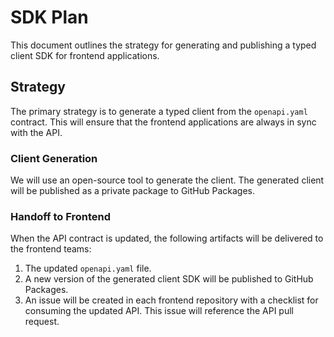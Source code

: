 # SDK Plan

This document outlines the strategy for generating and publishing a typed client SDK for frontend applications.

## Strategy

The primary strategy is to generate a typed client from the `openapi.yaml` contract. This will ensure that the frontend applications are always in sync with the API.

### Client Generation

We will use an open-source tool to generate the client. The generated client will be published as a private package to GitHub Packages.

### Handoff to Frontend

When the API contract is updated, the following artifacts will be delivered to the frontend teams:

1.  The updated `openapi.yaml` file.
2.  A new version of the generated client SDK will be published to GitHub Packages.
3.  An issue will be created in each frontend repository with a checklist for consuming the updated API. This issue will reference the API pull request.
